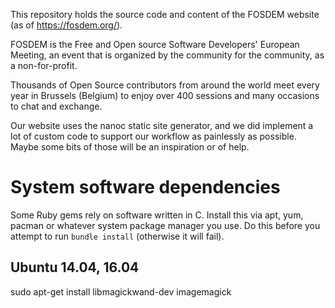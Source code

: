 This repository holds the source code and content of the FOSDEM website (as of https://fosdem.org/).

FOSDEM is the Free and Open source Software Developers' European Meeting,
an event that is organized by the community for the community, as a non-for-profit.

Thousands of Open Source contributors from around the world meet every year in Brussels (Belgium)
to enjoy over 400 sessions and many occasions to chat and exchange.

Our website uses the nanoc static site generator, and we did implement a lot of custom
code to support our workflow as painlessly as possible.
Maybe some bits of those will be an inspiration or of help.

# System software dependencies

Some Ruby gems rely on software written in C. Install this via apt, yum, pacman or
whatever system package manager you use. Do this before you attempt to
run `bundle install` (otherwise it will fail).

## Ubuntu 14.04, 16.04
sudo apt-get install libmagickwand-dev imagemagick
